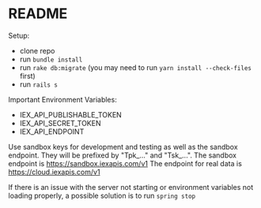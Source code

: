 # README

Setup:
* clone repo
* run `bundle install`
* run `rake db:migrate` (you may need to run `yarn install --check-files` first)
* run `rails s`

Important Environment Variables:
* IEX_API_PUBLISHABLE_TOKEN
* IEX_API_SECRET_TOKEN
* IEX_API_ENDPOINT

Use sandbox keys for development and testing as well as the sandbox endpoint. They will be prefixed by "Tpk_..." and "Tsk_...".
The sandbox endpoint is https://sandbox.iexapis.com/v1
The endpoint for real data is https://cloud.iexapis.com/v1

If there is an issue with the server not starting or environment variables not loading properly, a possible solution is to run `spring stop`
